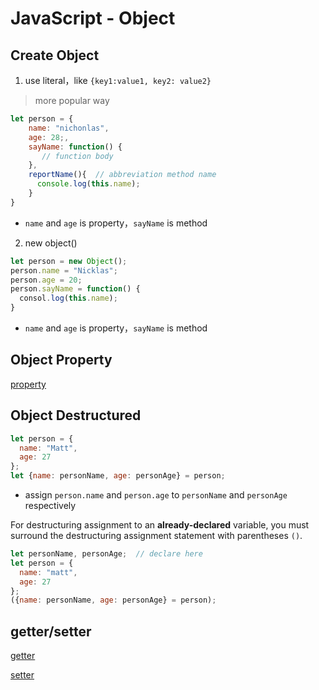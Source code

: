 # JavaScript - Object

## Create Object


1. use literal，like `{key1:value1, key2: value2}`

> more popular way

```javascript
let person = {
    name: "nichonlas",
    age: 28;,
    sayName: function() {
       // function body
    },
    reportName(){  // abbreviation method name
      console.log(this.name);
    }
}
```

- `name` and `age` is property，`sayName` is method

2. new object() 

```javascript
let person = new Object();
person.name = "Nicklas";
person.age = 20;
person.sayName = function() {
  consol.log(this.name);
}
```

- `name` and `age` is property，`sayName` is method

## Object Property

[property](javascript-property.md)

## Object Destructured

```javascript
let person = {
  name: "Matt",
  age: 27
};
let {name: personName, age: personAge} = person;
```

- assign `person.name` and `person.age` to `personName` and `personAge` respectively

For destructuring assignment to an **already-declared** variable, you must surround the destructuring assignment statement with parentheses `()`.

```js
let personName, personAge;  // declare here
let person = {
  name: "matt",
  age: 27
};
({name: personName, age: personAge} = person);
```

## getter/setter

[getter](javascript-object-getter.md)

[setter](javascript-obejct-setter.md)
